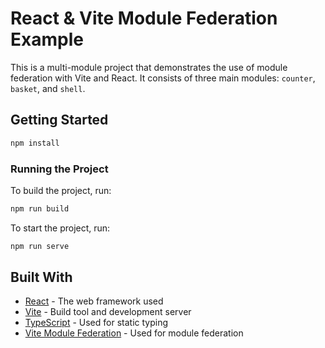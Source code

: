 # React & Vite Module Federation Example

This is a multi-module project that demonstrates the use of module federation with Vite and React. It consists of three main modules: `counter`, `basket`, and `shell`.

## Getting Started

```bash
npm install
```

### Running the Project

To build the project, run:

```bash
npm run build
```

To start the project, run:

```bash
npm run serve
```

## Built With

- [React](https://reactjs.org/) - The web framework used
- [Vite](https://vitejs.dev/) - Build tool and development server
- [TypeScript](https://www.typescriptlang.org/) - Used for static typing
- [Vite Module Federation](https://github.com/originjs/vite-plugin-federation) - Used for module federation
